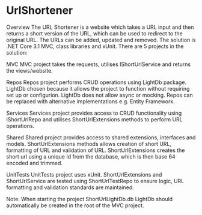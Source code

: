 # UrlShortener


Overview
The URL Shortener is a website which takes a URL input and then returns a short version of the URL, which can be used to redirect to the original URL.
The URLs can be added, updated and removed.
The solution is .NET Core 3.1 MVC, class libraries and xUnit. There are 5 projects in the solution:

MVC
MVC project takes the requests, utilises IShortUrlService and returns the views/website.

Repos
Repos project performs CRUD operations using LightDb package. 
LightDb chosen because it allows the project to function without requiring set up or configurion. 
LightDb does not allow async or mocking.
Repos can be replaced with alternative implementations e.g. Entity Framework.

Services
Services project provides access to CRUD functionality using IShortUrlRepo and utilises ShortUrlExtensions methods to perform URL operations.

Shared
Shared project provides access to shared extensions, interfaces and models.
ShortUrlExtensions methods allows creation of short URL, formatting of URL and validation of URL.
ShortUrlExtensions creates the short url using a unique Id from the database, which is then base 64 encoded and trimmed.

UnitTests
UnitTests project uses xUnit. ShortUrlExtensions and ShortUrlService are tested using ShortUrlTestRepo to ensure logic, URL formatting and validation standards are maintained.

Note:
When starting the project ShortUrlLightDb.db LightDb should automatically be created in the root of the MVC project.
